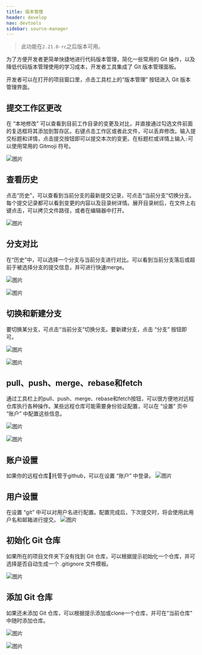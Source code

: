 ```yaml
---
title: 版本管理
header: develop
nav: devtools
sidebar: source-manager
---
```


>此功能在`2.21.0-rc`之后版本可用。

为了方便开发者更简单快捷地进行代码版本管理，简化一些常用的 Git 操作，以及降低代码版本管理使用的学习成本，开发者工具集成了 Git 版本管理面板。

开发者可以在打开的项目窗口里，点击工具栏上的“版本管理” 按钮进入 Git 版本管理界面。

## 提交工作区更改

在 “本地修改” 可以查看到目前工作目录的变更及对比，并直接通过勾选文件前面的复选框将其添加到暂存区。右键点击工作区或者此文件，可以丢弃修改。输入提交标题和详情，点击提交按钮即可以提交本次的变更。在标题栏或详情上输入`:`可以使用常用的 Gitmoji 符号。

![图片](../../../img/tool/source-manager1.png) 

## 查看历史

点击“历史”，可以查看到当前分支的最新提交记录，可点击“当前分支”切换分支。每个提交记录都可以看到变更的内容以及目录树详情。展开目录树后，在文件上右键点击，可以拷贝文件路径，或者在编辑器中打开。

![图片](../../../img/tool/source-manager2.png) 

## 分支对比

在“历史”中，可以选择一个分支与当前分支进行对比。可以看到当前分支落后或超前于被选择分支的提交信息，并可进行快速merge。

![图片](../../../img/tool/source-manager4.png) 

![图片](../../../img/tool/source-manager5.png) 

## 切换和新建分支

要切换某分支，可点击“当前分支”切换分支。要新建分支，点击 “分支” 按钮即可。

![图片](../../../img/tool/source-manager3.png) 

![图片](../../../img/tool/source-manager6.png) 

## pull、push、merge、rebase和fetch

通过工具栏上的pull、push、merge、rebase和fetch按钮，可以很方便地对远程仓库执行各种操作。某些远程仓库可能需要身份验证配置，可以在 “设置” 页中 “账户” 中配置这些信息。

![图片](../../../img/tool/source-manager7.png) 

![图片](../../../img/tool/source-manager8.png) 

## 账户设置

如果你的远程仓库托管于github，可以在设置 “账户” 中登录。
![图片](../../../img/tool/source-manager9.png) 

## 用户设置

在设置 “git” 中可以对用户名进行配置。配置完成后，下次提交时，将会使用此用户名和邮箱进行提交。
![图片](../../../img/tool/source-manager10.png) 

## 初始化 Git 仓库
如果所在的项目文件夹下没有找到 Git 仓库，可以根据提示初始化一个仓库，并可选择是否自动生成一个 .gitignore 文件模板。

![图片](../../../img/tool/source-manager11.png) 

## 添加 Git 仓库
如果还未添加 Git 仓库，可以根据提示添加或clone一个仓库，并可在“当前仓库” 中随时添加仓库。

![图片](../../../img/tool/source-manager12.png) 

![图片](../../../img/tool/source-manager13.png) 
